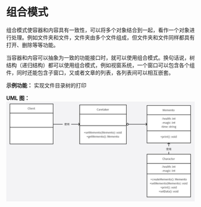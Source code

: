 # 组合模式
组合模式使容器和内容具有一致性，可以将多个对象结合到一起，看作一个对象进行处理。例如文件夹和文件，文件夹由多个文件组成，但文件夹和文件同样都具有打开、删除等等功能。

当容器和内容可以抽象为一致的功能接口时，就可以使用组合模式。换句话说，树结构（递归结构）都可以使用组合模式，例如视窗系统，一个窗口可以包含各个组件，同时还能包含子窗口，又或者文章的列表，各列表间可以相互嵌套。

**示例功能：**
实现文件目录树的打印

**UML 图：**
![uml](uml.jpg)
